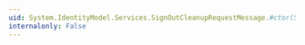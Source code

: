 ```yaml
---
uid: System.IdentityModel.Services.SignOutCleanupRequestMessage.#ctor(System.Uri,System.String)
internalonly: False
---
```

